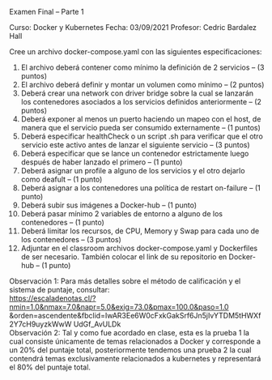 Examen Final – Parte 1  


Curso: Docker y Kubernetes Fecha: 03/09/2021  Profesor: Cedric Bardalez Hall  
  
Cree un archivo docker-compose.yaml con las siguientes especificaciones:  
1. El archivo deberá contener como mínimo la definición de 2 servicios – (3 puntos)  
2. El archivo deberá definir y montar un volumen como mínimo – (2 puntos)  
3. Deberá crear una network con driver bridge sobre la cual se lanzarán los contenedores  asociados a los servicios definidos anteriormente – (2 puntos)  
4. Deberá exponer al menos un puerto haciendo un mapeo con el host, de manera que el  servicio pueda ser consumido externamente – (1 puntos)  
5. Deberá especificar healthCheck o un script .sh para verificar que el otro servicio este  activo antes de lanzar el siguiente servicio – (3 puntos)  
6. Deberá especificar que se lance un contenedor estrictamente luego después de haber  lanzado el primero – (1 punto)  
7. Deberá asignar un profile a alguno de los servicios y el otro dejarlo como deafult – (1  punto)  
8. Deberá asignar a los contenedores una política de restart on-failure – (1 punto)  
9. Deberá subir sus imágenes a Docker-hub – (1 punto)  
10. Deberá pasar mínimo 2 variables de entorno a alguno de los contenedores – (1 punto)  
11. Deberá limitar los recursos, de CPU, Memory y Swap para cada uno de los contenedores  – (3 puntos)  
12. Adjuntar en el classroom archivos docker-compose.yaml y Dockerfiles de ser necesario.  También colocar el link de su repositorio en Docker-hub – (1 punto)  
  
Observación 1: Para más detalles sobre el método de calificación y el sistema de puntaje,  consultar:  
https://escaladenotas.cl/?nmin=1.0&nmax=7.0&napr=5.0&exig=73.0&pmax=100.0&paso=1.0 &orden=ascendente&fbclid=IwAR3Ee6W0cFxkGakSrf6Jn5jIvYTDM5tHWXf2Y7cH9uyzkWwW UdGf_AvULDk  
Observación 2: Tal y como fue acordado en clase, esta es la prueba 1 la cual consiste únicamente  de temas relacionados a Docker y corresponde a un 20% del puntaje total, posteriormente  tendemos una prueba 2 la cual contendrá temas exclusivamente relacionados a kubernetes y  representará el 80% del puntaje total.  